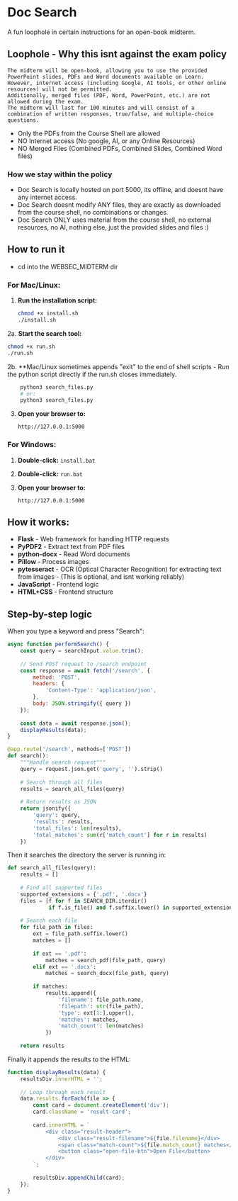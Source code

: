 # Doc Search 
A fun loophole in certain instructions for an open-book midterm. 

## Loophole - Why this isnt against the exam policy

```code
The midterm will be open-book, allowing you to use the provided PowerPoint slides, PDFs and Word documents available on Learn.
However, internet access (including Google, AI tools, or other online resources) will not be permitted.
Additionally, merged files (PDF, Word, PowerPoint, etc.) are not allowed during the exam.
The midterm will last for 100 minutes and will consist of a combination of written responses, true/false, and multiple-choice questions.
```
- Only the PDFs from the Course Shell are allowed
- NO Internet access (No google, AI, or any Online Resources)
- NO Merged Files (Combined PDFs, Combined Slides, Combined Word files)

### How we stay within the policy
- Doc Search is locally hosted on port 5000, its offline, and doesnt have any internet access.
- Doc Search doesnt modify ANY files, they are exactly as downloaded from the course shell, no combinations or changes.
- Doc Search ONLY uses material from the course shell, no external resources, no AI, nothing else, just the provided slides and files :)

## How to run it
- cd into the WEBSEC_MIDTERM dir
### For Mac/Linux:
1. **Run the installation script:**
   ```bash
   chmod +x install.sh
   ./install.sh
   ```

2a. **Start the search tool:**
   ```bash
   chmod +x run.sh
   ./run.sh
   ```

2b. **Mac/Linux sometimes appends "exit" to the end of shell scripts
     - Run the python script directly if the run.sh closes immediately.
```bash
    python3 search_files.py
    # or:
    python3 search_files.py
```

3. **Open your browser to:**
   ```
   http://127.0.0.1:5000
   ```
   
### For Windows:

1. **Double-click:** `install.bat`

2. **Double-click:** `run.bat`

3. **Open your browser to:**
   ```
   http://127.0.0.1:5000
   ```

## How it works:

- **Flask** - Web framework for handling HTTP requests
- **PyPDF2** - Extract text from PDF files
- **python-docx** - Read Word documents
- **Pillow** - Process images
- **pytesseract** - OCR (Optical Character Recognition) for extracting text from images - (This is optional, and isnt working reliably)
- **JavaScript** - Frontend logic
- **HTML+CSS** - Frontend structure


## Step-by-step logic

When you type a keyword and press "Search":
```javascript
async function performSearch() {
    const query = searchInput.value.trim();
    
    // Send POST request to /search endpoint
    const response = await fetch('/search', {
        method: 'POST',
        headers: {
            'Content-Type': 'application/json',
        },
        body: JSON.stringify({ query })
    });
    
    const data = await response.json();
    displayResults(data);
}
```
```python
@app.route('/search', methods=['POST'])
def search():
    """Handle search request"""
    query = request.json.get('query', '').strip()
    
    # Search through all files
    results = search_all_files(query)
    
    # Return results as JSON
    return jsonify({
        'query': query,
        'results': results,
        'total_files': len(results),
        'total_matches': sum(r['match_count'] for r in results)
    })
```
Then it searches the directory the server is running in:
```python
def search_all_files(query):
    results = []
    
    # Find all supported files
    supported_extensions = {'.pdf', '.docx'}
    files = [f for f in SEARCH_DIR.iterdir() 
             if f.is_file() and f.suffix.lower() in supported_extensions]
    
    # Search each file
    for file_path in files:
        ext = file_path.suffix.lower()
        matches = []
        
        if ext == '.pdf':
            matches = search_pdf(file_path, query)
        elif ext == '.docx':
            matches = search_docx(file_path, query)
        
        if matches:
            results.append({
                'filename': file_path.name,
                'filepath': str(file_path),
                'type': ext[1:].upper(),
                'matches': matches,
                'match_count': len(matches)
            })
    
    return results
```
Finally it appends the results to the HTML:
```javascript
function displayResults(data) {
    resultsDiv.innerHTML = '';
    
    // Loop through each result
    data.results.forEach(file => {
        const card = document.createElement('div');
        card.className = 'result-card';
        
        card.innerHTML = `
            <div class="result-header">
                <div class="result-filename">${file.filename}</div>
                <span class="match-count">${file.match_count} matches</span>
                <button class="open-file-btn">Open File</button>
            </div>
        `;
        
        resultsDiv.appendChild(card);
    });
}
```
